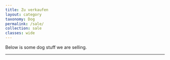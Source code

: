 ```yaml
---
title: Zu verkaufen
layout: category
taxonomy: Dog
permalink: /sale/
collection: sale
classes: wide
---
```


Below is some dog stuff we are selling.

<hr>
